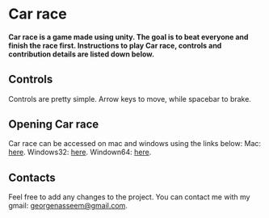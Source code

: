# Car race

#### Car race is a game made using unity. The goal is to beat everyone and finish the race first. Instructions to play Car race, controls and contribution details are listed down below.

## Controls
Controls are pretty simple. Arrow keys to move, while spacebar to brake.

## Opening Car race
Car race can be accessed on mac and windows using the links below:
Mac: [here](https://drive.google.com/file/d/1xLgcSf3aolss6J7A9lQpPA_hDojupukt/view?usp=sharing).
Windows32: [here](https://drive.google.com/file/d/1qybdGVkb5dYitSeWnqDTDOJsjhFi5Ttt/view?usp=sharing).
Windown64: [here](https://drive.google.com/file/d/1WbxWOrs5xqh-KIhj5bYB4OwKZTpxe7Re/view?usp=sharing).

## Contacts
Feel free to add any changes to the project. 
You can contact me with my gmail: georgenasseem@gmail.com.
